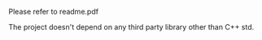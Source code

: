 Please refer to readme.pdf

The project doesn't depend on any third party library other than C++ std.

